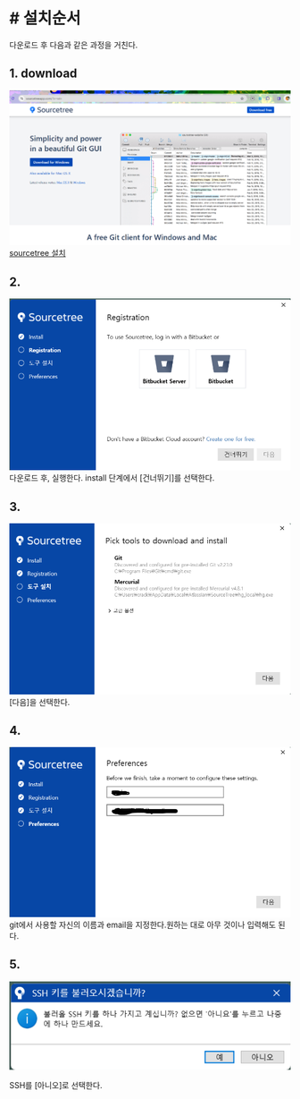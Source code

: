 #  # 설치순서
다운로드 후 다음과 같은 과정을 거친다.

## 1. download
![](images/sourcetree_1.png)
[sourcetree 설치](https://www.sourcetreeapp.com/)
## 2.
![](images/sourcetree_2.png)
다운로드 후, 실행한다. install 단계에서 [건너뛰기]를 선택한다. 
## 3.
![](images/sourcetree_3.png)
[다음]을 선택한다. 
## 4.
![](images/sourcetree_4.png)
git에서 사용할 자신의 이름과 email을 지정한다.원하는 대로 아무 것이나 입력해도 된다.
## 5.
![](images/sourcetree_5.png)

SSH를 [아니오]로 선택한다. 


